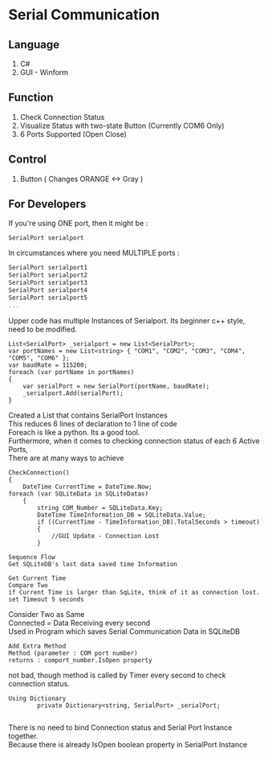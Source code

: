 # Serial Communication 

## Language
1. C#
2. GUI - Winform

## Function
1. Check Connection Status
2. Visualize Status with two-state Button (Currently COM6 Only)
3. 6 Ports Supported (Open Close)

## Control
1. Button ( Changes ORANGE <-> Gray )


## For Developers

If you're using ONE port, then it might be :  

```SerialPort serialport``` 

In circumstances where you need MULTIPLE ports :  

```csharp
SerialPort serialport1  
SerialPort serialport2  
SerialPort serialport3  
SerialPort serialport4  
SerialPort serialport5  
...  
```

Upper code has multiple Instances of Serialport. 
Its beginner c++ style, need to be modified.  

```
List<SerialPort> _serialport = new List<SerialPort>;  
var portNames = new List<string> { "COM1", "COM2", "COM3", "COM4", "COM5", "COM6" };  
var baudRate = 115200;              
foreach (var portName in portNames)
{
    var serialPort = new SerialPort(portName, baudRate);
    _serialport.Add(serialPort);
}
```
Created a List that contains SerialPort Instances  
This reduces 6 lines of declaration to 1 line of code  
Foreach is like a python. Its a good tool.  
Furthermore, when it comes to checking connection status of each 6 Active Ports,  
There are at many ways to achieve  

```
CheckConnection()
{
    DateTime CurrentTime = DateTime.Now;
foreach (var SQLiteData in SQLiteDatas)
    {
        string COM_Number = SQLiteData.Key;
        DateTime TimeInformation_DB = SQLiteData.Value;
        if ((CurrentTime - TimeInformation_DB).TotalSeconds > timeout)
        {
            //GUI Update - Connection Lost
        }  

Sequence Flow
Get SQLiteDB's last data saved time Information  

Get Current Time
Compare Two  
if Current Time is larger than SqLite, think of it as connection lost.
set Timeout 5 seconds
```

Consider Two as Same  
Connected = Data Receiving every second  
Used in Program which saves Serial Communication Data in SQLiteDB  


```
Add Extra Method
Method (parameter : COM port number)
returns : comport_number.IsOpen property
```
not bad, though method is called by Timer every second to check connection status.  

```
Using Dictionary
        private Dictionary<string, SerialPort> _serialPort;
 
```
There is no need to bind Connection status and Serial Port Instance together.  
Because there is already IsOpen boolean property in SerialPort Instance  


